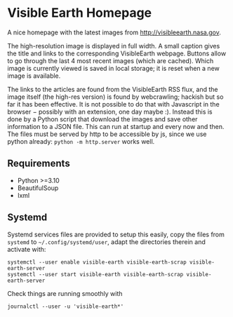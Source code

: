 
# Visible Earth Homepage

A nice homepage with the latest images from http://visibleearth.nasa.gov.

The high-resolution image is displayed in full width.
A small caption gives the title and links to the corresponding VisibleEarth webpage.
Buttons allow to go through the last 4 most recent images (which are cached).
Which image is currently viewed is saved in local storage; it is reset when a new image is available.

The links to the articles are found from the VisibleEarth RSS flux, and the image itself (the high-res version) is found by webcrawling; hackish but so far it has been effective.
It is not possible to do that with Javascript in the browser − possibly with an extension, one day maybe :).
Instead this is done by a Python script that download the images and save other information to a JSON file. This can run at startup and every now and then.
The files must be served by http to be accessible by js, since we use python already: `python -m http.server` works well.

## Requirements

- Python >=3.10
- BeautifulSoup
- lxml

## Systemd

Systemd services files are provided to setup this easily, copy the files from `systemd` to `~/.config/systemd/user`, adapt the directories therein and activate with:
``` shell
systemctl --user enable visible-earth visible-earth-scrap visible-earth-server
systemctl --user start visible-earth visible-earth-scrap visible-earth-server
```

Check things are running smoothly with
``` shell
journalctl --user -u 'visible-earth*'
```
